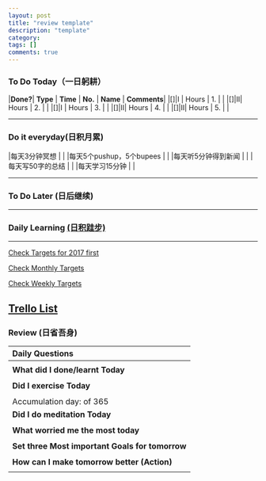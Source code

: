 ```yaml
---
layout: post
title: "review template"
description: "template"
category: 
tags: []
comments: true
---
```


### To Do Today（一日躬耕）

|**Done?**| **Type** | **Time**   | **No.** | **Name** | **Comments**|
|[]|I |  Hours    | 1. |	 | 
|[]|II|  Hours  | 2. |	|
|[]|I |  Hours    | 3. |	 |
|[]|II|  Hours  | 4. |	 |
|[]|II|  Hours    | 5. | |

---

### Do it everyday(日积月累)

|每天3分钟冥想             | 	  |
|每天5个pushup，5个bupees   |     |
|每天听5分钟得到新闻      |	  |
|每天写50字的总结			 |    |
|每天学习15分钟            |    |

---

### To Do Later (日后继续) 


---

### Daily Learning [(日积跬步)](https://yitianxu.github.io/2017/01/05/learning-summary)


---

[Check Targets for 2017 first](https://yitianxu.github.io/2016/12/30/resolution-for-2017)

[Check Monthly Targets](https://yitianxu.github.io/pages/monthly%20targets/Monthly)

[Check Weekly Targets](https://yitianxu.github.io/pages/weekly%20targets/Weekly%20Targets) 

[Trello List](https://yitianxu.github.io/2016/12/30/resolution-for-2017)
---

### Review (日省吾身)

| Daily Questions                   |                                           
|:----------------------------------|
|                                   |
| **What did I done/learnt Today**| 
|    |
| **Did I exercise Today**|          
|     |
| Accumulation day:  of 365   |
| **Did I do meditation Today**|          
|     |
|**What worried me the most today**|
|                                |
|**Set three Most important Goals for tomorrow**|
|                                        |
|**How can I make tomorrow better (Action)**|
|                          |
